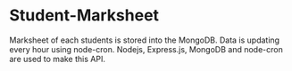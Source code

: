 # Student-Marksheet
Marksheet of each students is stored into the MongoDB. Data is updating every hour using node-cron. Nodejs, Express.js, MongoDB and node-cron are used to make this API.

